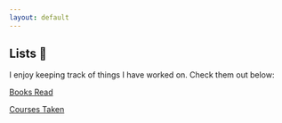```yaml
---
layout: default
---
```


## Lists 📄

I enjoy keeping track of things I have worked on. Check them out below:

[Books Read](booklist)

[Courses Taken](courselist)